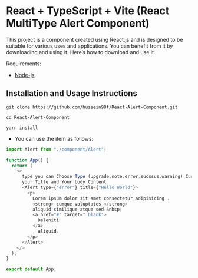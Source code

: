 # React + TypeScript + Vite (React MultiType Alert Component)

This project is a component created using React.js and is designed to be suitable for various uses and applications. You can benefit from it by downloading and using it. Here’s how to download and use it.

Requirements:

- [Node-js](https://nodejs.org/en)

## Installation and Usage Instructions

```echo~
git clone https://github.com/hussein98f/React-Alert-Component.git
```

```echo~
cd React-Alert-Component
```

```echo~
yarn install
```

- You can use the item as follows:

```js
import Alert from "./component/Alert";

function App() {
  return (
    <>
      type you can Choose Type (upgrade,note,error,sucssus,warning) Customize
      your Title and Your body Content
      <Alert type={"error"} title={"Hello World"}>
        <p>
          Lorem ipsum dolor sit amet consectetur adipisicing .
          <strong> cumque voluptates </strong>
          aliquid similique atque sed.&nbsp;
          <a href="#" target="_blank">
            Deleniti
          </a>
          , aliquid.
        </p>
      </Alert>
    </>
  );
}

export default App;
```
